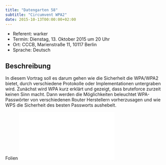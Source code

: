 ```yaml
---
title: "Datengarten 58"
subtitle: "Circumvent WPA2"
date: 2015-10-13T00:00:00+02:00
---
```


-   Referent: warker
-   Termin: Dienstag, 13. Oktober 2015 um 20 Uhr
-   Ort: CCCB, Marienstraße 11, 10117 Berlin
-   Sprache: Deutsch

Beschreibung
------------

In diesem Vortrag soll es darum gehen wie die Sicherheit die WPA/WPA2
bietet, durch verschiedene Protokolle oder Implementationen untergraben
wird. Zunächst wird WPA kurz erklärt und gezeigt, dass bruteforce
zurzeit keinen Sinn macht. Dann werden die Möglichkeiten beleuchtet
WPA-Passwörter von verschiedenen Router Herstellern vorherzusagen und
wie WPS die Sicherheit des besten Passworts aushebelt.

Folien ![](Circumvent_Wpa2.pdf "fig:Circumvent_Wpa2.pdf")
